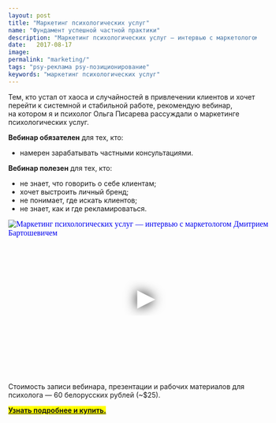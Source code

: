 ```yaml
---
layout: post
title: "Маркетинг психологических услуг"
name: "Фундамент успешной частной практики"
description: "Маркетинг психологических услуг — интервью с маркетологом Дмитрием Бартошевичем"
date:   2017-08-17			 
image:
permalink: "marketing/"
tags: "psy-реклама psy-позиционирование"
keywords: "маркетинг психологических услуг"
---
```



<p>Тем, кто устал от&nbsp;хаоса и&nbsp;случайностей в&nbsp;привлечении клиентов и&nbsp;хочет перейти к&nbsp;системной и&nbsp;стабильной работе, рекомендую вебинар, на&nbsp;котором я&nbsp;и&nbsp;психолог Ольга Писарева рассуждали о&nbsp;маркетинге психологических услуг. </p>
<p><strong>Вебинар обязателен</strong> для тех, кто: </p>
<ul>
	<li>
		намерен зарабатывать частными консультациями.
 	</li>
 </ul>
<p><strong>Вебинар полезен</strong> для тех, кто:</p>
<ul>
<li>
не&nbsp;знает, что говорить о&nbsp;себе клиентам;
 	</li>
	<li>
		хочет выстроить личный бренд;
 	</li>
	<li>
		не&nbsp;понимает, где искать клиентов;
 	</li>
	<li>
		не&nbsp;знает, как и&nbsp;где рекламироваться.
 	</li>
 </ul>



 <div class="video">
 <iframe
   width="560"
   height="315"
   src="https://www.youtube.com/embed/Ocx-TZ3Uj04"
   srcdoc="<style>*{padding:0;margin:0;overflow:hidden}html,body{height:100%}img,span{position:absolute;width:100%;top:0;bottom:0;margin:auto}span{height:1.5em;text-align:center;font:48px/1.5 sans-serif;color:white;text-shadow:0 0 0.5em black}</style><a href=https://www.youtube.com/embed/Ocx-TZ3Uj04?autoplay=1><img src=https://res.cloudinary.com/bartoshevich/image/upload/f_auto,q_auto/v1602868382/psycareer/youtu.be-Ocx-TZ3Uj04.jpg alt='Маркетинг психологических услуг — интервью с маркетологом Дмитрием Бартошевичем'><span>▶</span></a>"
   frameborder="0"
   allow="accelerometer; autoplay; encrypted-media; gyroscope; picture-in-picture"
   allowfullscreen
   title="Маркетинг психологических услуг — интервью с маркетологом Дмитрием Бартошевичем"
 >
 </iframe>
 </div>



 <p>Стоимость записи вебинара, презентации и&nbsp;рабочих материалов для психолога&nbsp;— 60&nbsp;белорусских рублей (~$25). </p>
<p><mark><strong><a href="https://goo.gl/PFYpi1">Узнать подробнее и&nbsp;купить.</a></strong></mark> </p>
